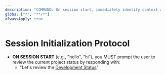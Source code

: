 ```yaml
---
description: "COMMAND: On session start, immediately identify context and prompt user to review the relevant Development Status file."
globs: ["*", "**/*"]
alwaysApply: true
---
```

# Session Initialization Protocol

- **ON SESSION START** (e.g., "hello", "hi"), you MUST prompt the user to review the current project status by responding with:
  - "Let's review the [Development Status](memory-bank/development-status.md)"
